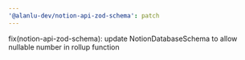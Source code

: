 ```yaml
---
'@alanlu-dev/notion-api-zod-schema': patch
---
```


fix(notion-api-zod-schema): update NotionDatabaseSchema to allow nullable number in rollup function
